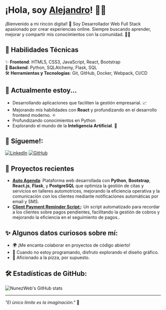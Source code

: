 # ¡Hola, soy [Alejandro](https://github.com/nunezweb)! 👋✨

¡Bienvenido a mi rincón digital! 🚀 Soy Desarrollador Web Full Stack apasionado por crear experiencias online. Siempre buscando aprender, mejorar y compartir mis conocimientos con la comunidad. 🧑‍💻

## 🚀 Habilidades Técnicas

✨ **Frontend**: HTML5, CSS3, JavaScript, React, Bootstrap  
🔧 **Backend**: Python, SQLAlchemy, Flask, SQL  
🛠️ **Herramientas y Tecnologías**: Git, GitHub, Docker, Webpack, CI/CD  

## 🌱 Actualmente estoy...
- Desarrollando aplicaciones que faciliten la gestión empresarial. 📈
- Mejorando mis habilidades con **React** y profundizando en el desarrollo frontend moderno. ⚛️
- Profundizando conocimientos en Python
- Explorando el mundo de la **Inteligencia Artificial**. 🤖

## 🔗 Sígueme!:

[![LinkedIn](https://img.shields.io/badge/-LinkedIn-0077B5?style=for-the-badge&logo=Linkedin&logoColor=white)](https://www.linkedin.com/in/nunezweb/)
[![GitHub](https://img.shields.io/badge/-GitHub-181717?style=for-the-badge&logo=github&logoColor=white)](https://github.com/nunezweb)

## 🚧 Proyectos recientes

- **[Auto Agenda](https://github.com/nunezweb/Auto-Agenda-Taller)**: Plataforma web desarrollada con **Python**, **Bootstrap**, **React.js**, **Flask**, y **PostgreSQL** que optimiza la gestión de citas y servicios en talleres automotrices, mejorando la eficiencia operativa y la comunicación con los clientes mediante notificaciones automáticas por email y SMS.  
- **[Client Payment Reminder Script:](https://github.com/nunezweb/Client-Payment-Reminder-Script)**: Un script automatizado para recordar a los clientes sobre pagos pendientes, facilitando la gestión de cobros y mejorando la eficiencia en el seguimiento de pagos..  

## ✨ Algunos datos curiosos sobre mí:

- 🌍 ¡Me encanta colaborar en proyectos de código abierto!
- 🎨 Cuando no estoy programando, disfruto explorando el diseño gráfico.
- 🍕 Aficionado a la pizza, por supuesto. 

## 🛠️ Estadísticas de GitHub:

![NunezWeb's GitHub stats](https://github-readme-stats.vercel.app/api?username=nunezweb&show_icons=true&theme=tokyonight)

---

*"El único límite es la imaginación."* 🚀
